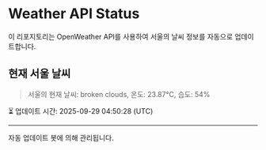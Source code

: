 
# Weather API Status

이 리포지토리는 OpenWeather API를 사용하여 서울의 날씨 정보를 자동으로 업데이트합니다.

## 현재 서울 날씨
> 서울의 현재 날씨: broken clouds, 온도: 23.87°C, 습도: 54%

⏳ 업데이트 시간: 2025-09-29 04:50:28 (UTC)

---
자동 업데이트 봇에 의해 관리됩니다.

